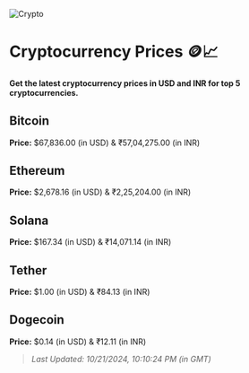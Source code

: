 
![Crypto](https://www.techguide.com.au/wp-content/uploads/2020/11/crypto3.jpeg)

# Cryptocurrency Prices 🪙📈

#### Get the latest cryptocurrency prices in USD and INR for top 5 cryptocurrencies.

## Bitcoin

**Price:** $67,836.00 (in USD) & ₹57,04,275.00 (in INR)

## Ethereum

**Price:** $2,678.16 (in USD) & ₹2,25,204.00 (in INR)

## Solana

**Price:** $167.34 (in USD) & ₹14,071.14 (in INR)

## Tether

**Price:** $1.00 (in USD) & ₹84.13 (in INR)

## Dogecoin

**Price:** $0.14 (in USD) & ₹12.11 (in INR)

> _Last Updated: 10/21/2024, 10:10:24 PM (in GMT)_
